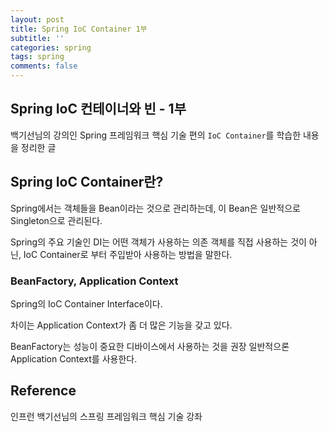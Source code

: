 ```yaml
---
layout: post
title: Spring IoC Container 1부
subtitle: ''
categories: spring
tags: spring
comments: false
---
```


## Spring IoC 컨테이너와 빈 - 1부

백기선님의 강의인 Spring 프레임워크 핵심 기술 편의 `IoC Container`를 학습한 내용을 정리한 글

## Spring IoC Container란?

Spring에서는 객체들을 Bean이라는 것으로 관리하는데, 이 Bean은 일반적으로 Singleton으로 관리된다.

Spring의 주요 기술인 DI는 어떤 객체가 사용하는 의존 객체를 직접 사용하는 것이 아닌, IoC Container로 부터 주입받아 사용하는 방법을 말한다.

### BeanFactory, Application Context

Spring의 IoC Container Interface이다.

차이는 Application Context가 좀 더 많은 기능을 갖고 있다.

BeanFactory는 성능이 중요한 디바이스에서 사용하는 것을 권장 일반적으론 Application Context를 사용한다.

## Reference

인프런 백기선님의 스프링 프레임워크 핵심 기술 강좌
